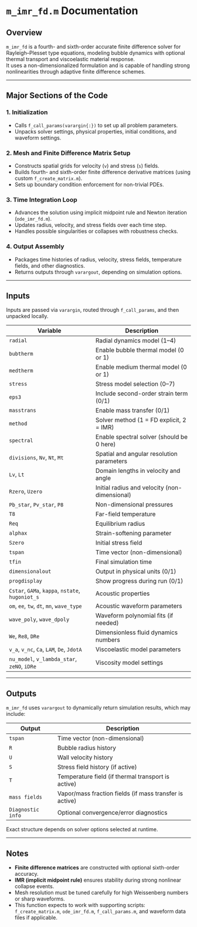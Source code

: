# `m_imr_fd.m` Documentation

## Overview
`m_imr_fd` is a fourth- and sixth-order accurate finite difference solver for Rayleigh–Plesset type equations, modeling bubble dynamics with optional thermal transport and viscoelastic material response.  
It uses a non-dimensionalized formulation and is capable of handling strong nonlinearities through adaptive finite difference schemes.

---

## Major Sections of the Code

### 1. Initialization
- Calls `f_call_params(varargin{:})` to set up all problem parameters.
- Unpacks solver settings, physical properties, initial conditions, and waveform settings.

### 2. Mesh and Finite Difference Matrix Setup
- Constructs spatial grids for velocity (`v`) and stress (`s`) fields.
- Builds fourth- and sixth-order finite difference derivative matrices (using custom `f_create_matrix.m`).
- Sets up boundary condition enforcement for non-trivial PDEs.

### 3. Time Integration Loop
- Advances the solution using implicit midpoint rule and Newton iteration (`ode_imr_fd.m`).
- Updates radius, velocity, and stress fields over each time step.
- Handles possible singularities or collapses with robustness checks.

### 4. Output Assembly
- Packages time histories of radius, velocity, stress fields, temperature fields, and other diagnostics.
- Returns outputs through `varargout`, depending on simulation options.

---

## Inputs

Inputs are passed via `varargin`, routed through `f_call_params`, and then unpacked locally.

| Variable          | Description |
|-------------------|-------------|
| `radial`           | Radial dynamics model (1–4) |
| `bubtherm`         | Enable bubble thermal model (0 or 1) |
| `medtherm`         | Enable medium thermal model (0 or 1) |
| `stress`           | Stress model selection (0–7) |
| `eps3`             | Include second-order strain term (0/1) |
| `masstrans`        | Enable mass transfer (0/1) |
| `method`           | Solver method (1 = FD explicit, 2 = IMR) |
| `spectral`         | Enable spectral solver (should be 0 here) |
| `divisions`, `Nv`, `Nt`, `Mt` | Spatial and angular resolution parameters |
| `Lv`, `Lt`         | Domain lengths in velocity and angle |
| `Rzero`, `Uzero`   | Initial radius and velocity (non-dimensional) |
| `Pb_star`, `Pv_star`, `P8` | Non-dimensional pressures |
| `T8`               | Far-field temperature |
| `Req`              | Equilibrium radius |
| `alphax`           | Strain-softening parameter |
| `Szero`            | Initial stress field |
| `tspan`            | Time vector (non-dimensional) |
| `tfin`             | Final simulation time |
| `dimensionalout`   | Output in physical units (0/1) |
| `progdisplay`      | Show progress during run (0/1) |
| `Cstar`, `GAMa`, `kappa`, `nstate`, `hugoniot_s` | Acoustic properties |
| `om`, `ee`, `tw`, `dt`, `mn`, `wave_type` | Acoustic waveform parameters |
| `wave_poly`, `wave_dpoly` | Waveform polynomial fits (if needed) |
| `We`, `Re8`, `DRe` | Dimensionless fluid dynamics numbers |
| `v_a`, `v_nc`, `Ca`, `LAM`, `De`, `JdotA` | Viscoelastic model parameters |
| `nu_model`, `v_lambda_star`, `zeNO`, `iDRe` | Viscosity model settings |

---

## Outputs

`m_imr_fd` uses `varargout` to dynamically return simulation results, which may include:

| Output | Description |
|--------|-------------|
| `tspan` | Time vector (non-dimensional) |
| `R`     | Bubble radius history |
| `U`     | Wall velocity history |
| `S`     | Stress field history (if active) |
| `T`     | Temperature field (if thermal transport is active) |
| `mass fields` | Vapor/mass fraction fields (if mass transfer is active) |
| `Diagnostic info` | Optional convergence/error diagnostics |

Exact structure depends on solver options selected at runtime.

---

## Notes

- **Finite difference matrices** are constructed with optional sixth-order accuracy.
- **IMR (implicit midpoint rule)** ensures stability during strong nonlinear collapse events.
- Mesh resolution must be tuned carefully for high Weissenberg numbers or sharp waveforms.
- This function expects to work with supporting scripts: `f_create_matrix.m`, `ode_imr_fd.m`, `f_call_params.m`, and waveform data files if applicable.
